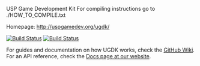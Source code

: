 USP Game Development Kit
For compiling instructions go to
./HOW_TO_COMPILE.txt

Homepage: http://uspgamedev.org/ugdk/

[![Build Status](https://travis-ci.org/uspgamedev/ugdk.svg?branch=master)](https://travis-ci.org/uspgamedev/ugdk)
[![Build Status](https://travis-ci.org/uspgamedev/ugdk.svg?branch=dev)](https://travis-ci.org/uspgamedev/ugdk)

For guides and documentation on how UGDK works, check the [GitHub Wiki](https://github.com/uspgamedev/ugdk/wiki).
For an API reference, check the [Docs page at our website](http://uspgamedev.org/docs/).

